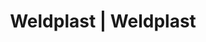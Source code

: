 ---
Filename: "eshop-products-variant228"
Link: "file:/Users/vinayakpatel/Downloads/www.weldplast.cz/eshop_products_compare/add/eshop-products-variant228"
product_name: "null"
product_id: "null"
title: "Weldplast | Weldplast"
product_desc: ""
product_specs: ""
product_downloads: ""
href: ""
p_desc_2: ""
accessories: ""
similar_products: ""
---